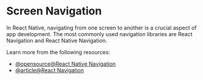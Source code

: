 # Screen Navigation

In React Native, navigating from one screen to another is a crucial aspect of app development. The most commonly used navigation libraries are React Navigation and React Native Navigation.

Learn more from the following resources:

- [@opensource@React Native Navigation](https://github.com/wix/react-native-navigation)
- [@article@React Navigation](https://reactnavigation.org/)